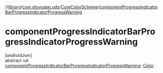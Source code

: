 //[library](../../../index.md)/[com.glovoapp.uds](../index.md)/[CoreColorScheme](index.md)/[componentProgressIndicatorBarProgressIndicatorProgressWarning](component-progress-indicator-bar-progress-indicator-progress-warning.md)

# componentProgressIndicatorBarProgressIndicatorProgressWarning

[androidJvm]\
abstract val [componentProgressIndicatorBarProgressIndicatorProgressWarning](component-progress-indicator-bar-progress-indicator-progress-warning.md): [Color](https://developer.android.com/reference/kotlin/androidx/compose/ui/graphics/Color.html)
